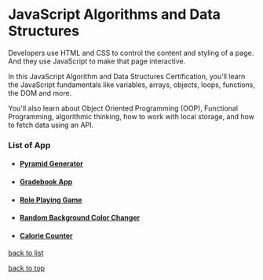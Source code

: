 <div id=top></div>

# JavaScript Algorithms and Data Structures

Developers use HTML and CSS to control the
content and styling of a page. And they use
JavaScript to make that page interactive.

In this JavaScript Algorithm and Data Structures Certification,
you'll learn the JavaScript fundamentals like variables,
arrays, objects, loops, functions, the DOM and more.

You'll also learn about Object Oriented Programming (OOP),
Functional Programming, algorithmic thinking, how to work
with local storage, and how to fetch data using an API.

### List of App

- #### [Pyramid Generator](https://github.com/AndriiKot/JS__Pyramid_Generator__FreeCodeCamp)

- #### [Gradebook App](https://github.com/AndriiKot/JS__Gradebook_App__FreeCodeCamp)

- #### [Role Playing Game](https://github.com/AndriiKot/JS__Role_Playing_Game__FreeCodeCamp)

- #### [Random Background Color Changer](https://github.com/AndriiKot/JS__Random_Background_Color_Changer__freeCodeCamp)

- #### [Calorie Counter](https://github.com/AndriiKot/VanillaJS__Calorie_Counter__freeCodeCamp)

[back to list](#list-of-app)

[back to top](#top)



